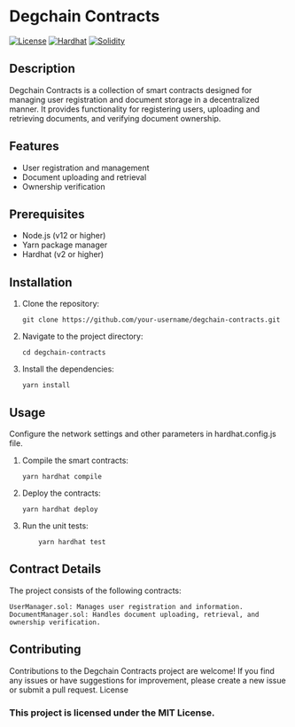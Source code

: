 # Degchain Contracts

[![License](https://img.shields.io/badge/License-MIT-blue.svg)](https://opensource.org/licenses/MIT)
[![Hardhat](https://hardhat.org/buidler-plugin-badge.svg)](https://hardhat.org/)
[![Solidity](https://img.shields.io/badge/Solidity-0.8.8-orange.svg)](https://soliditylang.org/)

## Description

Degchain Contracts is a collection of smart contracts designed for managing user registration and document storage in a decentralized manner. It provides functionality for registering users, uploading and retrieving documents, and verifying document ownership.

## Features

-   User registration and management
-   Document uploading and retrieval
-   Ownership verification

## Prerequisites

-   Node.js (v12 or higher)
-   Yarn package manager
-   Hardhat (v2 or higher)

## Installation

1. Clone the repository:

    ```shell
    git clone https://github.com/your-username/degchain-contracts.git
    ```

2. Navigate to the project directory:

    ```shell
    cd degchain-contracts
    ```

3. Install the dependencies:
    ```shell
    yarn install
    ```

## Usage

Configure the network settings and other parameters in hardhat.config.js file.

1. Compile the smart contracts:

    ```shell
    yarn hardhat compile
    ```

2. Deploy the contracts:

    ```
    yarn hardhat deploy
    ```

3. Run the unit tests:
    ```
        yarn hardhat test
    ```

## Contract Details

The project consists of the following contracts:

    UserManager.sol: Manages user registration and information.
    DocumentManager.sol: Handles document uploading, retrieval, and ownership verification.

## Contributing

Contributions to the Degchain Contracts project are welcome! If you find any issues or have suggestions for improvement, please create a new issue or submit a pull request.
License

### This project is licensed under the MIT License.
